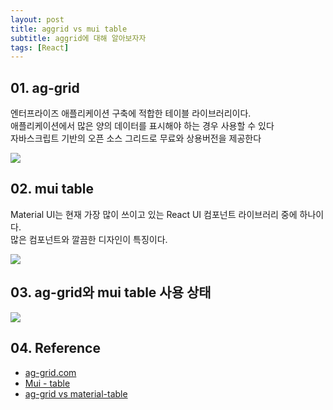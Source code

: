 ```yaml
---
layout: post
title: aggrid vs mui table
subtitle: aggrid에 대해 알아보자자
tags: [React]
---
```


## 01. ag-grid

엔터프라이즈 애플리케이션 구축에 적합한 테이블 라이브러리이다.<br />
애플리케이션에서 많은 양의 데이터를 표시해야 하는 경우 사용할 수 있다<br />
자바스크립트 기반의 오픈 소스 그리드로 무료와 상용버전을 제공한다<br />

<img src="https://github.com/WoojinJeonkr/WoojinJeonkr.github.io/blob/main/assets/images/video/ag grid.gif?raw=true"/>

## 02. mui table

Material UI는 현재 가장 많이 쓰이고 있는 React UI 컴포넌트 라이브러리 중에 하나이다.<br />
많은 컴포넌트와 깔끔한 디자인이 특징이다.

<img src="https://github.com/WoojinJeonkr/WoojinJeonkr.github.io/blob/main/assets/images/post_image/mui_table.png?raw=true">

## 03. ag-grid와 mui table 사용 상태

<img src="https://github.com/WoojinJeonkr/WoojinJeonkr.github.io/blob/main/assets/images/post_image/ag-grid_status.png?raw=true">

## 04. Reference

- [ag-grid.com](https://www.ag-grid.com/)
- [Mui - table](https://mui.com/material-ui/react-table/)
- [ag-grid vs material-table](https://npmtrends.com/ag-grid-vs-material-table-vs-mui-datatables-vs-mui-virtualized-table-vs-react-bootstrap-table-vs-react-table)